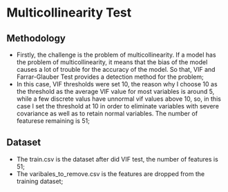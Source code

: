 Multicollinearity Test
=
Methodology
--
- Firstly, the challenge is the problem of multicollinearity. If a model has the problem of multicollinearity, it means that the bias of the model causes a lot of trouble for the accuracy of the model. So that, VIF and Farrar-Glauber   Test provides a detection method for the problem; 
- In this case, VIF thresholds were set 10, the reason why I choose 10 as the threshold as the average VIF value for most variables is around 5, while a few discrete valus have unnormal vif values above 10, so, in this case I
  set the threshold at 10 in order to eliminate variables with severe covariance as well as to retain normal variables. The number of featurese remaining is 51;

Dataset 
--
- The train.csv is the dataset after did VIF test, the number of features is 51;
- The varibales_to_remove.csv is the features are dropped from the training dataset;
